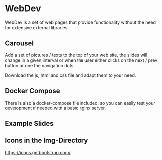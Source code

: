 # WebDev

WebDev is a set of web pages that provide functionality without the need for extensive external libraries.

## Carousel
Add a set of pictures / texts to the top of your web site, the slides will change in a given interval or when the user either clicks on the next / prev button or one the navigation dots.

Download the js, html and css file and adapt them to your need.


## Docker Compose 
There is also a docker-compose file included, so you can easily test your development if needed with a basic nginx server.

## Example Slides


## Icons in the Img-Directory
https://icons.getbootstrap.com/ 
